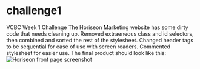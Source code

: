 # challenge1
VCBC Week 1 Challenge
The Horiseon Marketing website has some dirty code that needs cleaning up.
Removed extraeneous class and id selectors, then combined and sorted the rest of the stylesheet. Changed header tags to be sequential for ease of use with screen readers. Commented stylesheet for easier use.
The final product should look like this: 
![Horiseon front page screenshot](.assets\fpreynolds.github.io_challenge1_screenshot.png)